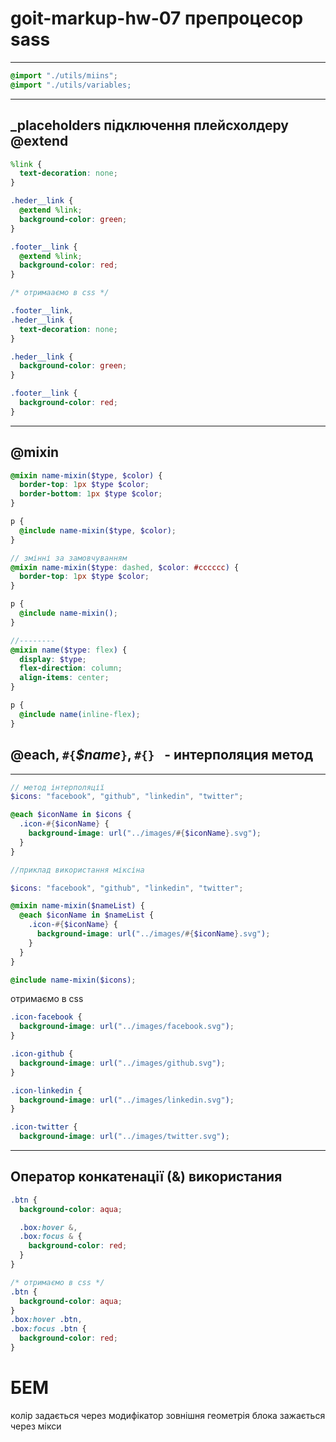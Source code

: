 # goit-markup-hw-07 препроцесор sass

---

```scss
@import "./utils/miins";
@import "./utils/variables;
```

---

## \_placeholders підключення плейсхолдеру @extend

```scss
%link {
  text-decoration: none;
}

.heder__link {
  @extend %link;
  background-color: green;
}

.footer__link {
  @extend %link;
  background-color: red;
}
```

```css
/* отримааємо в css */

.footer__link,
.heder__link {
  text-decoration: none;
}

.heder__link {
  background-color: green;
}

.footer__link {
  background-color: red;
}
```

---

## @mixin

```scss
@mixin name-mixin($type, $color) {
  border-top: 1px $type $color;
  border-bottom: 1px $type $color;
}

p {
  @include name-mixin($type, $color);
}

// змінні за замовчуванням
@mixin name-mixin($type: dashed, $color: #cccccc) {
  border-top: 1px $type $color;
}

p {
  @include name-mixin();
}

//--------
@mixin name($type: flex) {
  display: $type;
  flex-direction: column;
  align-items: center;
}

p {
  @include name(inline-flex);
}
```

## @each, `#{`_$name_`}`, `#{} ` - интерполяция метод

---

```scss
// метод інтерполяції
$icons: "facebook", "github", "linkedin", "twitter";

@each $iconName in $icons {
  .icon-#{$iconName} {
    background-image: url("../images/#{$iconName}.svg");
  }
}
```

```scss
//приклад використання міксіна

$icons: "facebook", "github", "linkedin", "twitter";

@mixin name-mixin($nameList) {
  @each $iconName in $nameList {
    .icon-#{$iconName} {
      background-image: url("../images/#{$iconName}.svg");
    }
  }
}

@include name-mixin($icons);
```

отримаємо в сss

```css
.icon-facebook {
  background-image: url("../images/facebook.svg");
}

.icon-github {
  background-image: url("../images/github.svg");
}

.icon-linkedin {
  background-image: url("../images/linkedin.svg");
}

.icon-twitter {
  background-image: url("../images/twitter.svg");
```

---

## Оператор конкатенації (&) використания

```scss
.btn {
  background-color: aqua;

  .box:hover &,
  .box:focus & {
    background-color: red;
  }
}
```

```css
/* отримаємо в сss */
.btn {
  background-color: aqua;
}
.box:hover .btn,
.box:focus .btn {
  background-color: red;
}
```

# БЕМ

колір задається через модифікатор зовнішня геометрія блока зажається через мікси
